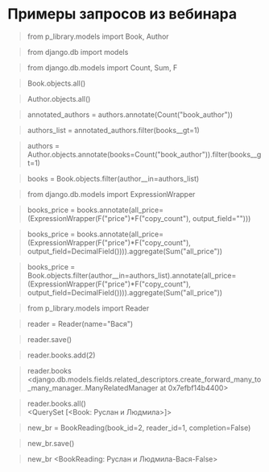 
# Примеры запросов из вебинара
>from p_library.models import Book, Author

>from django.db import models 

>from django.db.models import Count, Sum, F

>Book.objects.all()   

>Author.objects.all()

>annotated_authors = authors.annotate(Count("book_author")) 

>authors_list = annotated_authors.filter(books__gt=1)

>authors = Author.objects.annotate(books=Count("book_author")).filter(books__gt=1)

>books = Book.objects.filter(author__in=authors_list)

>from django.db.models import ExpressionWrapper

>books_price = books.annotate(all_price=(ExpressionWrapper(F("price")*F("copy_count"), output_field="")))

>books_price = books.annotate(all_price=(ExpressionWrapper(F("price")*F("copy_count"), output_field=DecimalField()))).aggregate(Sum("all_price"))

>books_price = Book.objects.filter(author__in=authors_list).annotate(all_price=(ExpressionWrapper(F("price")*F("copy_count"), output_field=DecimalField()))).aggregate(Sum("all_price"))

>from p_library.models import Reader 

>reader = Reader(name="Вася")

>reader.save()

>reader.books.add(2) 

>reader.books                                                                                                                   
> <django.db.models.fields.related_descriptors.create_forward_many_to_many_manager.<locals>.ManyRelatedManager at 0x7efbf14b4400>

>reader.books.all()                                                 
> <QuerySet [<Book: Руслан и Людмила>]>

>new_br = BookReading(book_id=2, reader_id=1, completion=False)

>new_br.save()                                       

> new_br
> <BookReading: Руслан и Людмила-Вася-False>

